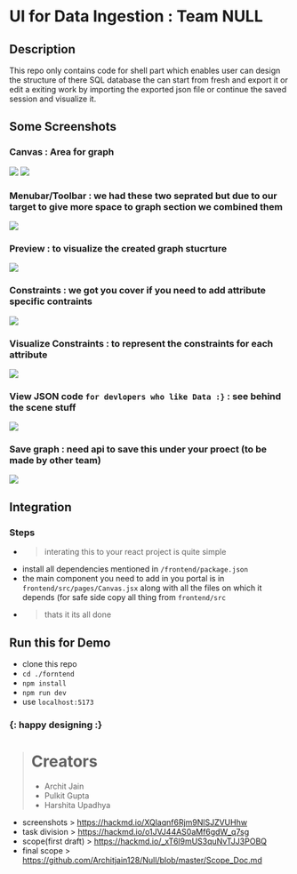 # UI for Data Ingestion : Team NULL
## Description 
This repo only contains code for shell part which enables user can design the structure of there SQL database the can start from fresh and export it or edit a exiting work by importing the exported json file or continue the saved session and visualize it.
## Some Screenshots  
### Canvas : Area for graph
![](https://hackmd.io/_uploads/HJpObZ5E2.png)
![](https://hackmd.io/_uploads/BJ9tV-5N2.png)
### Menubar/Toolbar : we had these two seprated but due to our target to give more space to graph section we combined them
![](https://hackmd.io/_uploads/H12bix9V2.png)
### Preview : to visualize the created graph stucrture 
![](https://hackmd.io/_uploads/B15u4WcV3.png)
### Constraints : we got you cover if you need to add attribute specific contraints 
![](https://hackmd.io/_uploads/rkxo2B3E3.png)
### Visualize Constraints : to represent the constraints for each attribute
![](https://hackmd.io/_uploads/r1nsNbq4h.png)
### View JSON code `for devlopers who like Data :}` : see behind the scene stuff 
![](https://hackmd.io/_uploads/ryXRNZqNn.png)
### Save graph : need api to save this under your proect (to be made by other team)
![](https://hackmd.io/_uploads/BksJSb5V2.png)


## Integration 
### Steps
+ > interating this to your react project is quite simple 
+ install all dependencies mentioned in `/frontend/package.json`
+ the main component you need to add in you portal is in `frontend/src/pages/Canvas.jsx` along with all the files on which it depends (for safe side copy all thing from `frontend/src`
+ > thats it its all done

## Run this for Demo 
+ clone this repo
+ `cd ./forntend`
+ `npm install`
+ `npm run dev`
+ use `localhost:5173`
### {: happy designing :}

> # Creators 
> + Archit Jain
> + Pulkit Gupta
> + Harshita Upadhya

+ screenshots > https://hackmd.io/XQlaqnf6Rjm9NlSJZVUHhw 
+ task division > https://hackmd.io/o1JVJ44AS0aMf6gdW_q7sg
+ scope(first draft) > https://hackmd.io/_xT6l9mUS3quNvTJJ3POBQ
+ final scope > https://github.com/Architjain128/Null/blob/master/Scope_Doc.md
